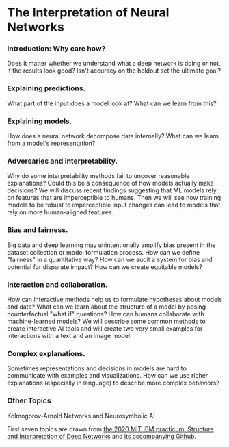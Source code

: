 # The Interpretation of Neural Networks

### Introduction: Why care how?
Does it matter whether we understand what a deep network is doing or not, if the results look good? Isn't accuracy on the holdout set the ultimate goal?

### Explaining predictions.
What part of the input does a model look at? What can we learn from this?

### Explaining models.
How does a neural network decompose data internally? What can we learn from a model's representation?

### Adversaries and interpretability.
Why do some interpretability methods fail to uncover reasonable explanations? Could this be a consequence of how models actually make decisions? 
We will discuss recent findings suggesting that ML models rely on features that are imperceptible to humans. 
Then we will see how training models to be robust to imperceptible input changes can lead to models that rely on more human-aligned features.

### Bias and fairness.
Big data and deep learning may unintentionally amplify bias present in the dataset collection or model formulation process. 
How can we define "fairness" in a quantitative way? How can we audit a system for bias and potential for disparate impact?
How can we create equitable models?

### Interaction and collaboration.
How can interactive methods help us to formulate hypotheses about models and data? 
What can we learn about the structure of a model by posing counterfactual "what if" questions? How can humans collaborate with machine-learned models? 
We will describe some common methods to create interactive AI tools and will create two very small examples for interactions with a text and an image model.

### Complex explanations.
Sometimes representations and decisions in models are hard to communicate with examples and visualizations.
How can we use richer explanations (especially in language) to describe more complex behaviors?

### Other Topics
Kolmogorov-Arnold Networks and Neurosymbolic AI

First seven topics are drawn from 
[the 2020 MIT IBM practicum: Structure and Interpretation of Deep Networks](https://sidn.csail.mit.edu/) and [its accompanying Github](https://github.com/SIDN-IAP).
